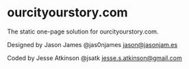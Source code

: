 ourcityourstory.com
===================

The static one-page solution for ourcityourstory.com.

Designed by Jason James
@jas0njames
jason@jasonjam.es

Coded by Jesse Atkinson
@jsatk
jesse.s.atkinson@gmail.com
